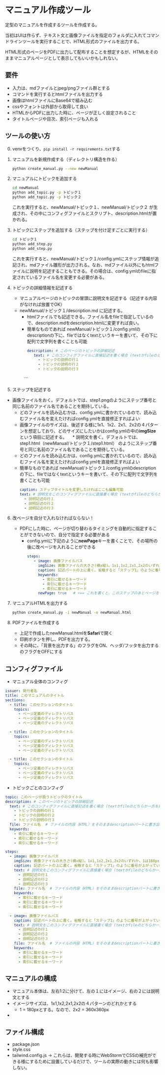 マニュアル作成ツール
====

定型のマニュアルを作成するツールを作成する。

当初はUIは作らず、テキスト文と画像ファイルを指定のフォルダに入れてコマンドラインツールを実行することで、HTML形式のファイルを出力する。

HTML形式のページをPDFに出力して配布することを想定するが、HTMLをそのままマニュアルページとして表示してもいいかもしれない。


## 要件

* 入力は、mdファイルとjpeg/pngファイル群とする
* コマンドを実行するとhtmlファイルを出力する
* 画像はhtmlファイルにBase64で組み込む
* cssやフォントは外部から取得して良い
* HTMLからPDFに出力した時に、ページが正しく設定されること
* タイトルページや目次、索引ページも入れる


## ツールの使い方

0. venvをつくり、```pip install -r requirements.txt```する


1. マニュアルを新規作成する（ディレクトリ構造を作る）
   ```bash
   python create_manual.py --new newManual
   ```


2. マニュアルにトピックを追加する
   ```bash
   cd newManual
   python add_topic.py -p トピック１
   python add_topic.py -p トピック２
   ```
   これを実行すると、newManual/トピック１、newManual/トピック２ が生成され、その中にコンフィグファイルとスクリプト、description.htmlが置かれる。


3. トピックにステップを追加する（ステップを付け足すごとに実行する）
   ```bash
   cd トピック１
   python add_step.py
   python add_step.py
   ```
   これを実行すると、newManual/トピック１/config.ymlにステップ情報が追記され、mdファイル雛形が出力される。なお、mdファイル以外にもhtmlファイルに説明を記述することもできる。その場合は、config.ymlのfileに指定されているファイル名を変更する必要がある。


4. トピックの詳細情報を記述する
   * マニュアルページのトピックの冒頭に説明文を記述する（記述する内容がなければ放置でOK）
   * newManual/トピック１/description.md に記述する。
     * htmlファイルでも記述できる。ファイル名をfileで指定しているので、description.mdをdescription.htmlに変更すれば良い。
     * 簡単なものであれば newManual/トピック１/config.ymlのdescriptionの下に、fileではなくtextというキーを書いて、その下に配列で文字列を書くことも可能
       ```yaml
       description: # このページのトピックの詳細記述
          text: # このコンフィグファイルに直接記述を書く場合 (textかfileのどちらか一方を指定する(両方指定されたらtext優先))
            - トピックの説明の行１
            - トピックの説明の行２
            - トピックの説明の行３
     　```

5. ステップを記述する
  * 画像ファイルをおく。デフォルトでは、step1.pngのようにステップ番号と同じ名前のファイル名であることを期待している。
    * どのファイルを読み込むかは、config.ymlに書かれているので、読み込むファイル名を変えたければconfig.ymlを直接修正すればよい
    * 画像ファイルのサイズは、後述する様に1x1、1x2、2x1、2x2の４パターンを想定しており、どのサイズにしたいかはconfig.ymlの中の**imgSize**という項目に記述する。
　* 説明文を書く。デフォルトでは、step1.html（newManual/トピック１/step1.html） のようにステップ番号と同じ名前のファイル名であることを期待している。
    * どのファイルを読み込むかは、config.ymlに書かれているので、読み込むファイル名を変えたければconfig.ymlを直接修正すればよい
    * 簡単なものであれば newManual/トピック１/config.ymlのdescriptionの下に、fileではなくtextというキーを書いて、その下に配列で文字列を書くことも可能
      ```yaml
      caption: ステップタイトルを変更したければここも編集可能
      text: # 説明文をこのコンフィグファイルに直接書く場合 (textかfileのどちらか一方を指定する(両方指定されたらtext優先))
        - 説明記述の行１
        - 説明記述の行２
        - 説明記述の行３
      ```

6. 改ページを自分で入れなければならない！
   * PDFにした時に、ページが切り替わるタイミングを自動的に指定することができないので、自分で指定する必要がある
     * config.ymlに下記のように**newPage**キーを書くことで、その場所の後に改ページを入れることができる
        ```yaml
        steps:
           - image: 画像ファイルパス
             imgSize: 画像ファイルの大きさ(横x縦)。1x1,1x2,2x1,2x2のいずれか。1は180pxを表す。省略すると1x1
             caption: 記述パートの上に書く。省略すると「ステップ1」のように番号が上がっていく
             keywords:
               - 索引に載せるキーワード
               - 索引に載せるキーワード
               - 索引に載せるキーワード
             newPage: true   # <== これを書くと、このステップのあとページを切り替える
        ```


6. マニュアルHTMLを出力する
   ```bash
   python create_manual.py -i newManual -o newManual.html
   ```


7. PDFファイルを作成する
   * 上記で作成したnewManual.htmlを**Safari**で開く
   * 印刷ボタンを押し、PDFを出力する。
   * その時に、「背景を出力する」のフラグをON、ヘッダ/フッタを出力するのフラグをOFFにする




## コンフィグファイル

* マニュアル全体のコンフィグ
```yaml
issuer: 発行者名
title: このマニュアルのタイトル
sections:
  - title: このセクションのタイトル
    topics:
      - ページ定義のディレクトリパス
      - ページ定義のディレクトリパス
      - ページ定義のディレクトリパス

  - title: このセクションのタイトル
    topics:
      - ページ定義のディレクトリパス
      - ページ定義のディレクトリパス
      - ページ定義のディレクトリパス

  - title: このセクションのタイトル
    topics:
      - ページ定義のディレクトリパス
      - ページ定義のディレクトリパス
      - ページ定義のディレクトリパス
```

* トピックごとのコンフィグ
```yaml
topic: このページが扱うトピックのタイトル
description: # このページのトピックの詳細記述
  text: # このコンフィグファイルに直接記述を書く場合 (textかfileのどちらか一方を指定する(両方指定されたらtext優先))
    - トピックの説明の行１
    - トピックの説明の行２
    - トピックの説明の行３
  file: ファイル名  # ファイルの内容（HTML）をそのままdescriptionパートに書き出したい場合 (textかfileのどちらか一方を指定する(両方指定されたらtext優先))
  keywords:
    - 索引に載せるキーワード
    - 索引に載せるキーワード
    - 索引に載せるキーワード

steps:
  - image: 画像ファイルパス
    imgSize: 画像ファイルの大きさ(横x縦)。1x1,1x2,2x1,2x2のいずれか。1は180pxを表す。省略すると1x1
    caption: 記述パートの上に書く。省略すると「ステップ1」のように番号が上がっていく
    text: # 説明文をこのコンフィグファイルに直接書く場合 (textかfileのどちらか一方を指定する(両方指定されたらtext優先))
      - 説明記述の行１
      - 説明記述の行２
      - 説明記述の行３
    file: ファイル名  # ファイルの内容（HTML）をそのままdescriptionパートに書き出したい場合 (textかfileのどちらか一方を指定する(両方指定されたらtext優先))
    keywords:
      - 索引に載せるキーワード
      - 索引に載せるキーワード
      - 索引に載せるキーワード

  - image: 画像ファイルパス
    caption: 記述パートの上に書く。省略すると「ステップ1」のように番号が上がっていく
    text: # 説明文をこのコンフィグファイルに直接書く場合 (textかfileのどちらか一方を指定する(両方指定されたらtext優先))
      - 説明記述の行１
      - 説明記述の行２
      - 説明記述の行３
    file: ファイル名  # ファイルの内容（HTML）をそのままdescriptionパートに書き出したい場合 (textかfileのどちらか一方を指定する(両方指定されたらtext優先))
    keywords:
      - 索引に載せるキーワード
      - 索引に載せるキーワード
      - 索引に載せるキーワード
```




## マニュアルの構成

* マニュアル本体は、左右1:2に分けて、左の１にはイメージ、右の２には説明文とする
* イメージサイズは、1x1,1x2,2x1,2x2の４パターンのどれかとする
  * 1 = 180pxとする。なので、2x2 = 360x360px
* 


## ファイル構成

* package.json
* style.css
* tailwind.config.js
  -> これらは、開発する時にWebStormでCSSの補完ができる様にするために設置しているだけで、ツールの実際の動きには何も影響しない。

